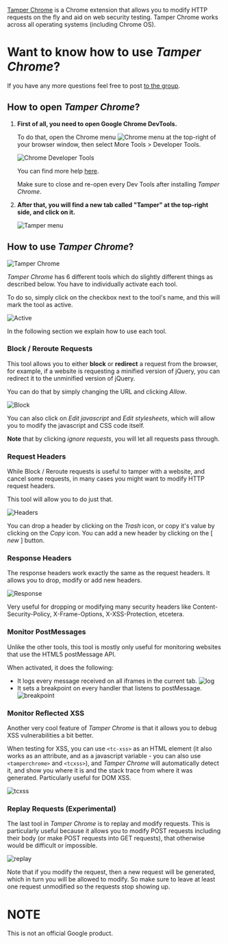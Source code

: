 [Tamper Chrome](https://chrome.google.com/webstore/detail/tamper-chrome-extension/hifhgpdkfodlpnlmlnmhchnkepplebkb) is a Chrome extension that allows you to modify HTTP requests on the fly and aid on web security testing. Tamper Chrome works across all operating systems (including Chrome OS).

# Want to know how to use *Tamper Chrome*?

If you have any more questions feel free to post [to the group](https://groups.google.com/forum/#!forum/tamper-chrome-help).

## How to open *Tamper Chrome*?
1.  **First of all, you need to open Google Chrome DevTools.**

    To do that, open the Chrome menu ![Chrome menu](https://sirdarckcat.github.io/images/menu.png) at the top-right of your browser window, then select More Tools > Developer Tools.

    ![Chrome Developer Tools](https://sirdarckcat.github.io/images/devtools.png)

    You can find more help [here](https://developers.google.com/web/tools/chrome-devtools/iterate/inspect-styles/shortcuts?hl=en#accessing-devtools).

    Make sure to close and re-open every Dev Tools after installing *Tamper Chrome*.

1.  **After that, you will find a new tab called "Tamper" at the top-right side, and click on it.**

    ![Tamper menu](https://sirdarckcat.github.io/images/tamper.png)


## How to use *Tamper Chrome*?

![Tamper Chrome](https://sirdarckcat.github.io/images/start.png)

*Tamper Chrome* has 6 different tools which do slightly different things as described below. You have to individually activate each tool.

To do so, simply click on the checkbox next to the tool's name, and this will mark the tool as active.


![Active](https://sirdarckcat.github.io/images/active.png)


In the following section we explain how to use each tool.

### Block / Reroute Requests

This tool allows you to either **block** or **redirect** a request from the browser, for example, if a website is requesting a minified version of jQuery, you can redirect it to the unminified version of jQuery.

You can do that by simply changing the URL and clicking *Allow*.

![Block](https://sirdarckcat.github.io/images/block.png)

You can also click on *Edit javascript* and *Edit stylesheets*, which will allow you to modify the javascript and CSS code itself.

**Note** that by clicking *ignore requests*, you will let all requests pass through.

### Request Headers

While Block / Reroute requests is useful to tamper with a website, and cancel some requests, in many cases you might want to modify HTTP request headers.

This tool will allow you to do just that.

![Headers](https://sirdarckcat.github.io/images/headers.png)

You can drop a header by clicking on the *Trash* icon, or copy it's value by clicking on the *Copy* icon. You can add a new header by clicking on the [ *new* ] button.

### Response Headers

The response headers work exactly the same as the request headers. It allows you to drop, modify or add new headers.

![Response](https://sirdarckcat.github.io/images/response.png)

Very useful for dropping or modifying many security headers like Content-Security-Policy, X-Frame-Options, X-XSS-Protection, etcetera.

### Monitor PostMessages

Unlike the other tools, this tool is mostly only useful for monitoring websites that use the HTML5 postMessage API.

When activated, it does the following:
-  It logs every message received on all iframes in the current tab. ![log](https://sirdarckcat.github.io/images/postmessagelog.png)
-  It sets a breakpoint on every handler that listens to postMessage. ![breakpoint](https://sirdarckcat.github.io/images/postmessage.png)


### Monitor Reflected XSS

Another very cool feature of *Tamper Chrome* is that it allows you to debug XSS vulnerabilities a bit better.

When testing for XSS, you can use `<tc-xss>` as an HTML element (it also works as an attribute, and as a javascript variable - you can also use `<tamperchrome>` and `<tcxss>`), and *Tamper Chrome* will automatically detect it, and show you where it is and the stack trace from where it was generated. Particularly useful for DOM XSS.

![tcxss](https://sirdarckcat.github.io/images/tcxss.png)

### Replay Requests (Experimental)

The last tool in *Tamper Chrome* is to replay and modify requests. This is particularly useful because it allows you to modify POST requests including their body (or make POST requests into GET requests), that otherwise would be difficult or impossible.

![replay](https://sirdarckcat.github.io/images/replay.png)

Note that if you modify the request, then a new request will be generated, which in turn you will be allowed to modify. So make sure to leave at least one request unmodified so the requests stop showing up.

# NOTE

This is not an official Google product.
